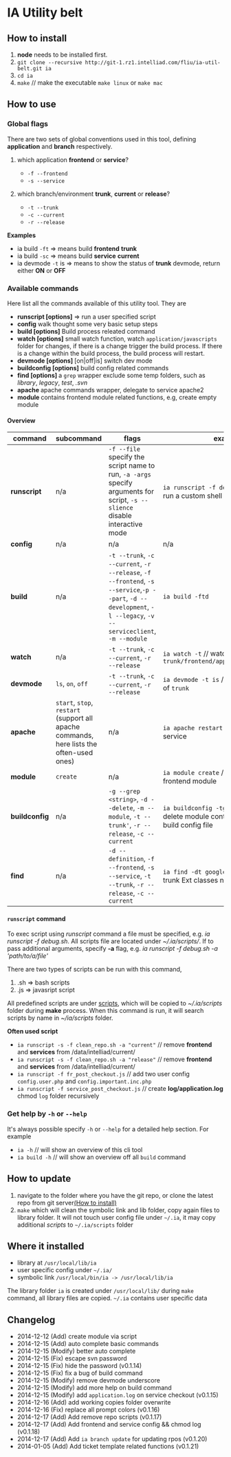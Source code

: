 # IA Utility belt

## How to install

1. **node** needs to be installed first.
2. `git clone --recursive http://git-1.rz1.intelliad.com/fliu/ia-util-belt.git ia`
3. `cd ia`
4. `make` // make the executable `make linux` or `make mac`

## How to use

### Global flags

There are two sets of global conventions used in this tool, defining **application** and **branch** respectively.

1. which application **frontend** or **service**?

    * `-f --frontend`
    * `-s --service`


2. which branch/environment **trunk**, **current** or **release**?

    * `-t --trunk`
    * `-c --current`
    * `-r --release`

**Examples**

* ia build `-ft` => means build **frontend** **trunk**
* ia build `-sc` => means build **service** **current**
* ia devmode `-t` is => means to show the status of **trunk** devmode, return either **ON** or **OFF**

### Available commands

Here list all the commands available of this utility tool. They are

*   **runscript [options]**       =>    run a user specified script
*   **config**                     walk thought some very basic setup steps
*   **build [options]**           Build process releated command
*   **watch [options]**           small watch function, watch `application/javascripts` folder for changes, if there is a change
trigger the build process. If there is a change within the build process, the build process will restart.
*   **devmode [options] <cmd>**   [on|off|is] switch dev mode
*   **buildconfig [options]**     build config related commands
*   **find [options] <pattern>**  a `grep` wrapper exclude some temp folders, such as *library*, *legacy*, *test*, *.svn*
*   **apache <cmd>**              apache commands wrapper, delegate to service apache2
*   **module <cmd>**              contains frontend module related functions, e.g, create empty module

#### Overview

| command | subcommand | flags  | examples |
| -------- | -------- | ------- | --------- |
| **runscript**     | n/a   |  `-f --file` specify the script name to run, `-a -args` specify arguments for script, `-s --slience` disable interactive mode | `ia runscript -f dev_dependency.sh` // run a custom shell script |
| **config**        | n/a  |  n/a    | n/a |
| **build**         | n/a | `-t --trunk`, `-c --current`, `-r --release`, `-f --frontend`, `-s --service`,`-p --part`, `-d --development`, `-l --legacy`, `-v --serviceclient`, `-m --module` | `ia build -ftd` |
| **watch**         | n/a  |`-t --trunk`, `-c --current`, `-r --release` | `ia watch -t` // watch for `trunk/frontend/application/javascripts` |
| **devmode**       | `ls`, `on`, `off`  |`-t --trunk`, `-c --current`, `-r --release` | `ia devmode -t is` // check the devmode of `trunk`|
| **apache**        | `start`, `stop`, `restart` (support all apache commands, here lists the often-used ones)|n/a| `ia apache restart` // restart apache2 service|
| **module**        | `create` | n/a | `ia module create` // create empty frontend module|
| **buildconfig**   | n/a | `-g --grep <string>`, `-d --delete`, `-m --module`, `-t --trunk'`, `-r --release`, `-c --current` | `ia buildconfig -tgd google` // prompt to delete module contains name *google* in build config file|
| **find**          | n/a | `-d --definition`, `-f --frontend`, `-s --service`, `-t --trunk`, `-r --release`, `-c --current`| `ia find -dt google` // find in frontend trunk Ext classes name contains *google*|

#### `runscript` command

To exec script using *runscript* command a file must be specified, e.g. *ia runscript -f debug.sh*. All scripts file are located under *~/.ia/scripts/*. If to pass additional arguments, specify **-a** flag, e.g. *ia runscript -f debug.sh -a 'path/to/a/file'*

There are two types of scripts can be run with this command,

1. .sh => bash scripts
2. .js => javasript script

All predefined scripts are under [scripts](scripts), which will be copied to *~/.ia/scripts* folder during **make** process. When this command is run, it will search scripts by name in *~/ia/scripts* folder.

**Often used script**

* `ia runscript -s -f clean_repo.sh -a "current"` // remove **frontend** and **services** from /data/intelliad/current/
* `ia runscript -s -f clean_repo.sh -a "release"` // remove **frontend** and **services** from /data/intelliad/current/
* `ia runscript -f fr_post_checkout.js` // add two user config `config.user.php` and `config.important.inc.php`
* `ia runscript -f service_post_checkout.js` // create **log/application.log** chmod `log` folder recursively

### Get help by `-h` or `--help`

It's always possible specify `-h` or `--help` for a detailed help section. For example

* `ia -h` // will show an overview of this cli tool
* `ia build -h` // will show an overview off all `build` command

## How to update

1. navigate to the folder where you have the git repo, or clone the latest repo from git server[(How to install)](#how-to-install)
2. `make` which will clean the symbolic link and lib folder, copy again files to library folder.
It will not touch user config file under `~/.ia`, it may copy additional *scripts* to `~/.ia/scripts` folder

## Where it installed

* library at `/usr/local/lib/ia`
* user specific config under `~/.ia/`
* symbolic link `/usr/local/bin/ia -> /usr/local/lib/ia`

The library folder `ia` is created under `/usr/local/lib/` during `make` command, all library files are copied.
`~/.ia` contains user specific data


## Changelog
* 2014-12-12 (Add) create module via script
* 2014-12-15 (Add) auto complete basic commands
* 2014-12-15 (Modify) better auto complete
* 2014-12-15 (Fix) escape svn password
* 2014-12-15 (Fix) hide the password                                (v0.1.14)
* 2014-12-15 (Fix) fix a bug of build command
* 2014-12-15 (Modify) remove devmode underscore
* 2014-12-15 (Modify) add more help on build command
* 2014-12-15 (Modify) add `application.log` on service checkout     (v0.1.15)
* 2014-12-16 (Add) add working copies folder overwrite
* 2014-12-16 (Fix) replace all prompt colors                        (v0.1.16)
* 2014-12-17 (Add) Add remove repo scripts                          (v0.1.17)
* 2014-12-17 (Add) Add frontend and service config && chmod log     (v0.1.18)
* 2014-12-17 (Add) Add `ia branch update` for updating rpos         (v0.1.20)
* 2014-01-05 (Add) Add ticket template related functions            (v0.1.21)

